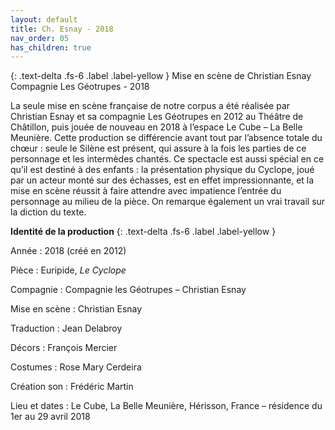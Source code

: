 ```yaml
---
layout: default
title: Ch. Esnay - 2018
nav_order: 05
has_children: true
---
```



{: .text-delta .fs-6 .label .label-yellow }
Mise en scène de Christian Esnay\
Compagnie Les Géotrupes - 2018


La seule mise en scène française de notre corpus a été réalisée par Christian Esnay et sa compagnie Les Géotrupes en 2012 au Théâtre de Châtillon, puis jouée de nouveau en 2018 à l’espace Le Cube – La Belle Meunière.
Cette production se différencie avant tout par l’absence totale du chœur : seule le Silène est présent, qui assure à la fois les parties de ce personnage et les intermèdes chantés. Ce spectacle est aussi spécial en ce qu’il est destiné à des enfants : la présentation physique du Cyclope, joué par un acteur monté sur des échasses, est en effet impressionnante, et la mise en scène réussit à faire attendre avec impatience l’entrée du personnage au milieu de la pièce. On remarque également un vrai travail sur la diction du texte.


**Identité de la production**
{: .text-delta .fs-6 .label .label-yellow }



Année : 2018 (créé en 2012)

Pièce : Euripide, *Le Cyclope*

Compagnie : Compagnie les Géotrupes – Christian Esnay

Mise en scène : Christian Esnay

Traduction : Jean Delabroy

Décors : François Mercier

Costumes : Rose Mary Cerdeira

Création son : Frédéric Martin


Lieu et dates : Le Cube, La Belle Meunière, Hérisson, France – résidence du 1er au 29 avril 2018

